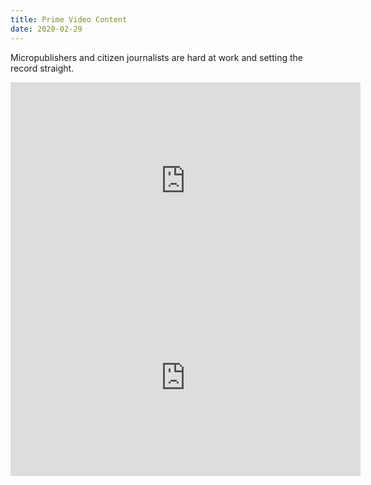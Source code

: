```yaml
---
title: Prime Video Content
date: 2020-02-29
---
```


Micropublishers and citizen journalists are hard at work and setting the record straight.

<div class="col-md-4">
    <iframe width="560" height="315" src="https://www.youtube.com/embed/QVQC1hAYZBs" frameborder="0" allow="accelerometer; autoplay; encrypted-media; gyroscope; picture-in-picture" allowfullscreen></iframe>
</div>

<div class="col-md-4">
    <iframe width="560" height="315" src="https://www.youtube.com/embed/AwFTZawOc9k" frameborder="0" allow="accelerometer; autoplay; encrypted-media; gyroscope; picture-in-picture" allowfullscreen></iframe>
</div>
